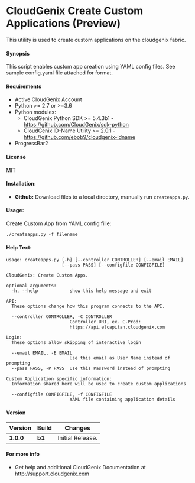 # CloudGenix Create Custom  Applications (Preview)
This utility is used to create custom applications on the cloudgenix fabric.

#### Synopsis
This script enables custom app creation using YAML config files. See sample config.yaml file attached for format.

#### Requirements
* Active CloudGenix Account
* Python >= 2.7 or >=3.6
* Python modules:
    * CloudGenix Python SDK >= 5.4.3b1 - <https://github.com/CloudGenix/sdk-python>
    * CloudGenix ID-Name Utility >= 2.0.1 - <https://github.com/ebob9/cloudgenix-idname>
* ProgressBar2

#### License
MIT

#### Installation:
 - **Github:** Download files to a local directory, manually run `createapps.py`. 

#### Usage:
Create Custom App from YAML config fille:
```
./createapps.py -f filename 
```

#### Help Text:
```
usage: createapps.py [-h] [--controller CONTROLLER] [--email EMAIL]
                     [--pass PASS] [--configfile CONFIGFILE]

CloudGenix: Create Custom Apps.

optional arguments:
  -h, --help            show this help message and exit

API:
  These options change how this program connects to the API.

  --controller CONTROLLER, -C CONTROLLER
                        Controller URI, ex. C-Prod:
                        https://api.elcapitan.cloudgenix.com

Login:
  These options allow skipping of interactive login

  --email EMAIL, -E EMAIL
                        Use this email as User Name instead of prompting
  --pass PASS, -P PASS  Use this Password instead of prompting

Custom Application specific information:
  Information shared here will be used to create custom applications

  --configfile CONFIGFILE, -f CONFIGFILE
                        YAML file containing application details
```

#### Version
| Version | Build | Changes |
| ------- | ----- | ------- |
| **1.0.0** | **b1** | Initial Release. |


#### For more info
 * Get help and additional CloudGenix Documentation at <http://support.cloudgenix.com>
